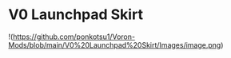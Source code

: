 # V0 Launchpad Skirt
!(https://github.com/ponkotsu1/Voron-Mods/blob/main/V0%20Launchpad%20Skirt/Images/image.png)

